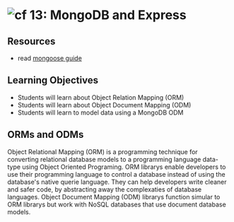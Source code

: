 ![cf](http://i.imgur.com/7v5ASc8.png) 13: MongoDB and Express
===

## Resources
* read [mongoose guide](http://mongoosejs.com/docs/guide.html)

## Learning Objectives
* Students will learn about Object Relation Mapping (ORM)
* Students will learn about Object Document Mapping (ODM)
* Students will learn to model data using a MongoDB ODM

## ORMs and ODMs
Object Relational Mapping (ORM) is a programming technique for converting relational database models to a programming language data-type using Object Oriented Programing. ORM librarys enable developers to use their programming language to control a database instead of using the database's native querie language. They can help developers write cleaner and safer code, by abstracting away the complexaties of database languages. Object Document Mapping (ODM) librarys function simular to ORM librarys but work with NoSQL databases that use document database models.
